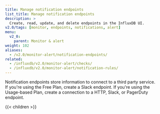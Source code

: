 ```yaml
---
title: Manage notification endpoints
list_title: Manage notification endpoints
description: >
  Create, read, update, and delete endpoints in the InfluxDB UI.
v2.0/tags: [monitor, endpoints, notifications, alert]
menu:
  v2_0:
    parent: Monitor & alert
weight: 102
aliases:
  - /v2.0/monitor-alert/notification-endpoints/
related:
  - /influxdb/v2.0/monitor-alert/checks/
  - /influxdb/v2.0/monitor-alert/notification-rules/
---
```


Notification endpoints store information to connect to a third party service.
If you're using the Free Plan, create a Slack endpoint.
If you're using the Usage-based Plan, create a connection to a HTTP, Slack, or PagerDuty endpoint.

{{< children >}}
